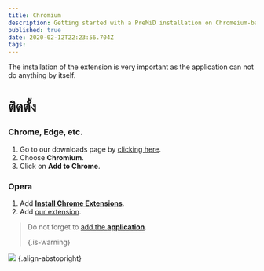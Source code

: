```yaml
---
title: Chromium
description: Getting started with a PreMiD installation on Chromeium-based browsers
published: true
date: 2020-02-12T22:23:56.704Z
tags: 
---
```


The installation of the extension is very important as the application can not do anything by itself.

# ติดตั้ง
### Chrome, Edge, etc.
1. Go to our downloads page by [clicking here](https://premid.app/downloads).
2. Choose **Chromium**.
3. Click on **Add to Chrome**.

### Opera
1. Add **[Install Chrome Extensions](https://addons.opera.com/en/extensions/details/install-chrome-extensions/)**.
2. Add [our extension](https://premid.app/downloads).

> Do not forget to [add the **application**](/install). 
> 
> {.is-warning}

![](https://img.icons8.com/color/2x/chrome.png) {.align-abstopright}